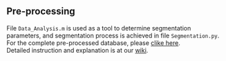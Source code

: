 Pre-processing
--
File `Data_Analysis.m` is used as a tool to determine segmentation parameters, and segmentation process is achieved in file `Segmentation.py`. For the complete pre-processed database, please [clike here](https://github.com/Real-time-embedded10/Magic-Music-Player/tree/master/Software/Hand%20Gesture%20Recognition/DATABASE/Pre_processed%20Data).<br>
Detailed instruction and explanation is at our [wiki](https://github.com/Real-time-embedded10/Magic-Music-Player/wiki/Pre-processing).
